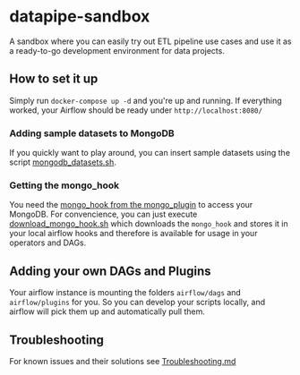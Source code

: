 # datapipe-sandbox
A sandbox where you can easily try out ETL pipeline use cases and use it as a ready-to-go development environment for data projects.

## How to set it up
Simply run `docker-compose up -d` and you're up and running.
If everything worked, your Airflow should be ready under `http://localhost:8080/`

### Adding sample datasets to MongoDB
If you quickly want to play around, you can insert sample datasets using the script [mongodb_datasets.sh](scripts/mongodb_datasets.sh).

### Getting the mongo_hook
You need the [mongo_hook from the mongo_plugin](https://github.com/airflow-plugins/mongo_plugin) to access your MongoDB.
For convencience, you can just execute [download_mongo_hook.sh](scripts/download_mongo_hook.sh) which downloads the `mongo_hook` and stores it in your local airflow hooks and therefore is available for usage in your operators and DAGs.

## Adding your own DAGs and Plugins
Your airflow instance is mounting the folders `airflow/dags` and `airflow/plugins` for you. So you can develop your scripts locally, and airflow will pick them up and automatically pull them.

## Troubleshooting
For known issues and their solutions see [Troubleshooting.md](Troubleshooting.md)
